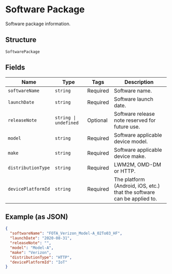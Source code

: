 
# Software Package

Software package information.

## Structure

`SoftwarePackage`

## Fields

| Name | Type | Tags | Description |
|  --- | --- | --- | --- |
| `softwareName` | `string` | Required | Software name. |
| `launchDate` | `string` | Required | Software launch date. |
| `releaseNote` | `string \| undefined` | Optional | Software release note reserved for future use. |
| `model` | `string` | Required | Software applicable device model. |
| `make` | `string` | Required | Software applicable device make. |
| `distributionType` | `string` | Required | LWM2M, OMD-DM or HTTP. |
| `devicePlatformId` | `string` | Required | The platform (Android, iOS, etc.) that the software can be applied to. |

## Example (as JSON)

```json
{
  "softwareName": "FOTA_Verizon_Model-A_02To03_HF",
  "launchDate": "2020-08-31",
  "releaseNote": "",
  "model": "Model-A",
  "make": "Verizon",
  "distributionType": "HTTP",
  "devicePlatformId": "IoT"
}
```

